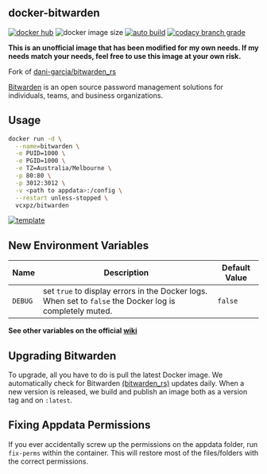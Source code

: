 ## docker-bitwarden

[![docker hub](https://img.shields.io/badge/docker_hub-link-blue?style=for-the-badge&logo=docker)](https://hub.docker.com/r/vcxpz/bitwarden) ![docker image size](https://img.shields.io/docker/image-size/vcxpz/bitwarden?style=for-the-badge&logo=docker) [![auto build](https://img.shields.io/badge/docker_builds-automated-blue?style=for-the-badge&logo=docker?color=d1aa67)](https://github.com/hydazz/docker-bitwarden/actions?query=workflow%3A"Auto+Builder+CI") [![codacy branch grade](https://img.shields.io/codacy/grade/5189a12d0d9d45c7a7c61012208fe5ee/main?style=for-the-badge&logo=codacy)](https://app.codacy.com/gh/hydazz/docker-bitwarden)

**This is an unofficial image that has been modified for my own needs. If my needs match your needs, feel free to use this image at your own risk.**

Fork of [dani-garcia/bitwarden_rs](https://github.com/dani-garcia/bitwarden_rs/)

[Bitwarden](https://bitwarden.com/) is an open source password management solutions for individuals, teams, and business organizations.

## Usage

```bash
docker run -d \
  --name=bitwarden \
  -e PUID=1000 \
  -e PGID=1000 \
  -e TZ=Australia/Melbourne \
  -p 80:80 \
  -p 3012:3012 \
  -v <path to appdata>:/config \
  --restart unless-stopped \
  vcxpz/bitwarden
```

[![template](https://img.shields.io/badge/unraid_template-ff8c2f?style=for-the-badge&logo=docker?color=d1aa67)](https://github.com/hydazz/docker-templates/blob/main/hydaz/bitwarden.xml)

## New Environment Variables

| Name    | Description                                                                                              | Default Value |
| ------- | -------------------------------------------------------------------------------------------------------- | ------------- |
| `DEBUG` | set `true` to display errors in the Docker logs. When set to `false` the Docker log is completely muted. | `false`       |

**See other variables on the official [wiki](https://github.com/dani-garcia/bitwarden_rs/wiki/)**

## Upgrading Bitwarden

To upgrade, all you have to do is pull the latest Docker image. We automatically check for Bitwarden [(bitwarden_rs)](https://github.com/dani-garcia/bitwarden_rs/) updates daily. When a new version is released, we build and publish an image both as a version tag and on `:latest`.

## Fixing Appdata Permissions

If you ever accidentally screw up the permissions on the appdata folder, run `fix-perms` within the container. This will restore most of the files/folders with the correct permissions.

